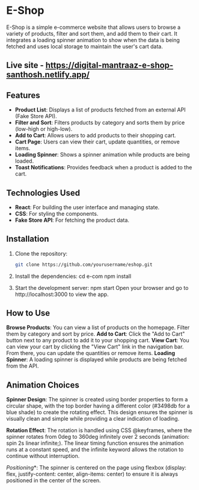 # E-Shop

E-Shop is a simple e-commerce website that allows users to browse a variety of products, filter and sort them, and add them to their cart. It integrates a loading spinner animation to show when the data is being fetched and uses local storage to maintain the user's cart data.

## Live site - https://digital-mantraaz-e-shop-santhosh.netlify.app/

## Features
- **Product List**: Displays a list of products fetched from an external API (Fake Store API).
- **Filter and Sort**: Filters products by category and sorts them by price (low-high or high-low).
- **Add to Cart**: Allows users to add products to their shopping cart.
- **Cart Page**: Users can view their cart, update quantities, or remove items.
- **Loading Spinner**: Shows a spinner animation while products are being loaded.
- **Toast Notifications**: Provides feedback when a product is added to the cart.

## Technologies Used
- **React**: For building the user interface and managing state.
- **CSS**: For styling the components.
- **Fake Store API**: For fetching the product data.

## Installation

1. Clone the repository:
   ```bash
   git clone https://github.com/yourusername/eshop.git

2. Install the dependencies:
cd e-com
npm install

3. Start the development server:
npm start
Open your browser and go to http://localhost:3000 to view the app.

## How to Use
**Browse Products**: You can view a list of products on the homepage. Filter them by category and sort by price.
**Add to Cart**: Click the "Add to Cart" button next to any product to add it to your shopping cart.
**View Cart**: You can view your cart by clicking the "View Cart" link in the navigation bar. From there, you can update the quantities or remove items.
**Loading Spinner**: A loading spinner is displayed while products are being fetched from the API.


## Animation Choices
**Spinner Design**:
The spinner is created using border properties to form a circular shape, with the top border having a different color (#3498db for a blue shade) to create the rotating effect.
This design ensures the spinner is visually clean and simple while providing a clear indication of loading.

**Rotation Effect**:
The rotation is handled using CSS @keyframes, where the spinner rotates from 0deg to 360deg infinitely over 2 seconds (animation: spin 2s linear infinite;).
The linear timing function ensures the animation runs at a constant speed, and the infinite keyword allows the rotation to continue without interruption.

*Positioning**:
The spinner is centered on the page using flexbox (display: flex, justify-content: center, align-items: center) to ensure it is always positioned in the center of the screen.
